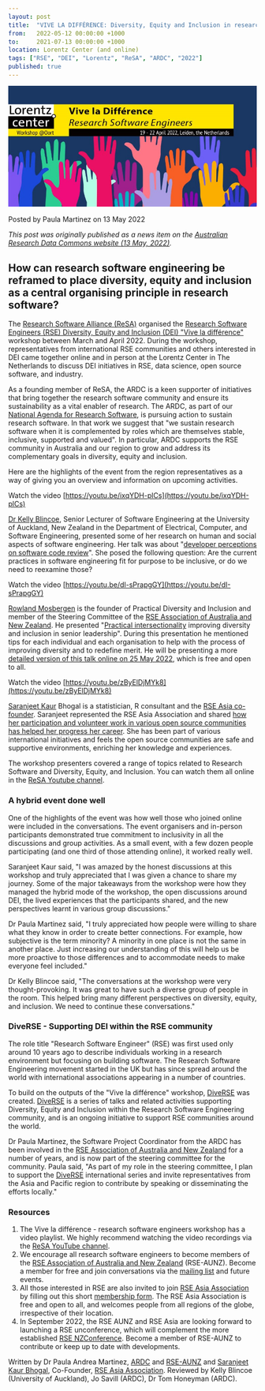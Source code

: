 ```yaml
---
layout: post
title:  "VIVE LA DIFFÉRENCE: Diversity, Equity and Inclusion in research software engineering"
from:   2022-05-12 00:00:00 +1000    
to:     2021-07-13 00:00:00 +1000    
location: Lorentz Center (and online)
tags: ["RSE", "DEI", "Lorentz", "ReSA", "ARDC", "2022"]
published: true                     
---
```


![Banner show hands and the event name and title](/assets/2022-05-13__Viveladifference.jpg)

Posted by Paula Martinez on 13 May 2022

<em>This post was originally published as a news item on the 
    <a href="https://ardc.edu.au/news/vive-la-difference-diversity-equity-and-inclusion-in-research-software-engineering/"
target="_blank" rel="noopener noreferrer">Australian Research Data Commons website (13 May, 2022)</a>.
</em>

## How can research software engineering be reframed to place diversity, equity and inclusion as a central organising principle in research software?

The [Research Software Alliance (ReSA)](https://www.researchsoft.org/) organised the [Research Software Engineers (RSE) Diversity, Equity and Inclusion (DEI) &quot;Vive la différence&quot;](https://www.lorentzcenter.nl/vive-la-difference-research-software-engineers.html) workshop between March and April 2022. During the workshop, representatives from international RSE communities and others interested in DEI came together online and in person at the Lorentz Center in The Netherlands to discuss DEI initiatives in RSE, data science, open source software, and industry.

As a founding member of ReSA, the ARDC is a keen supporter of initiatives that bring together the research software community and ensure its sustainability as a vital enabler of research. The ARDC, as part of our [National Agenda for Research Software](https://ardc.edu.au/collaborations/strategic-activities/a-research-software-agenda-for-australia/), is pursuing action to sustain research software. In that work we suggest that &quot;we sustain research software when it is complemented by roles which are themselves stable, inclusive, supported and valued&quot;. In particular, ARDC supports the RSE community in Australia and our region to grow and address its complementary goals in diversity, equity and inclusion.

Here are the highlights of the event from the region representatives as a way of giving you an overview and information on upcoming activities.

Watch the video [https://youtu.be/ixqYDH-plCs](https://youtu.be/ixqYDH-plCs)

[Dr Kelly Blincoe](https://kblincoe.github.io/), Senior Lecturer of Software Engineering at the University of Auckland, New Zealand in the Department of Electrical, Computer, and Software Engineering, presented some of her research on human and social aspects of software engineering. Her talk was about &quot;[developer perceptions on software code review](https://youtu.be/ixqYDH-plCs)&quot;. She posed the following question: Are the current practices in software engineering fit for purpose to be inclusive, or do we need to reexamine those?

Watch the video [https://youtu.be/dI-sPrapgGY](https://youtu.be/dI-sPrapgGY)

[Rowland Mosbergen](https://www.linkedin.com/in/rowlandm-gaicd/) is the founder of Practical Diversity and Inclusion and member of the Steering Committee of the [RSE Association of Australia and New Zealand](https://rse-aunz.github.io/). He presented &quot;[Practical intersectionality](https://youtu.be/dI-sPrapgGY) improving diversity and inclusion in senior leadership&quot;. During this presentation he mentioned tips for each individual and each organisation to help with the process of improving diversity and to redefine merit. He will be presenting a more [detailed version of this talk online on 25 May 2022](https://www.eventbrite.com/e/improving-diversity-inclusion-in-senior-leadership-tickets-331341731037), which is free and open to all.

Watch the video [https://youtu.be/zByElDjMYk8](https://youtu.be/zByElDjMYk8)

[Saranjeet Kaur](https://www.linkedin.com/in/saranjeet-kaur-48ab769b/) Bhogal is a statistician, R consultant and the [RSE Asia co-founder](https://rse-asia.github.io/RSE_Asia/). Saranjeet represented the RSE Asia Association and shared [how her participation and volunteer work in various open source communities has helped her progress her career](https://youtu.be/zByElDjMYk8). She has been part of various international initiatives and feels the open source communities are safe and supportive environments, enriching her knowledge and experiences.

The workshop presenters covered a range of topics related to Research Software and Diversity, Equity, and Inclusion. You can watch them all online in the [ReSA Youtube channel](https://www.youtube.com/playlist?list=PL9LY1bVcxGJd8QhKQYgWd7jtArqrxw7oO).

### A hybrid event done well

One of the highlights of the event was how well those who joined online were included in the conversations. The event organisers and in-person participants demonstrated true commitment to inclusivity in all the discussions and group activities. As a small event, with a few dozen people participating (and one third of those attending online), it worked really well.

Saranjeet Kaur said, &quot;I was amazed by the honest discussions at this workshop and truly appreciated that I was given a chance to share my journey. Some of the major takeaways from the workshop were how they managed the hybrid mode of the workshop, the open discussions around DEI, the lived experiences that the participants shared, and the new perspectives learnt in various group discussions.&quot;

Dr Paula Martinez said, &quot;I truly appreciated how people were willing to share what they know in order to create better connections. For example, how subjective is the term minority? A minority in one place is not the same in another place. Just increasing our understanding of this will help us be more proactive to those differences and to accommodate needs to make everyone feel included.&quot;

Dr Kelly Blincoe said, &quot;The conversations at the workshop were very thought-provoking. It was great to have such a diverse group of people in the room. This helped bring many different perspectives on diversity, equity, and inclusion. We need to continue these conversations.&quot;

### DiveRSE - Supporting DEI within the RSE community

The role title &quot;Research Software Engineer&quot; (RSE) was first used only around 10 years ago to describe individuals working in a research environment but focusing on building software. The Research Software Engineering movement started in the UK but has since spread around the world with international associations appearing in a number of countries.

To build on the outputs of the &quot;Vive la différence&quot; workshop, [DiveRSE](https://diverse-rse.github.io/) was created. [DiveRSE](https://diverse-rse.github.io/) is a series of talks and related activities supporting Diversity, Equity and Inclusion within the Research Software Engineering community, and is an ongoing initiative to support RSE communities around the world.

Dr Paula Martinez, the Software Project Coordinator from the ARDC has been involved in the [RSE Association of Australia and New Zealand](https://rse-aunz.github.io/) for a number of years, and is now part of the steering committee for the community. Paula said, &quot;As part of my role in the steering committee, I plan to support the [DiveRSE](https://diverse-rse.github.io/) international series and invite representatives from the Asia and Pacific region to contribute by speaking or disseminating the efforts locally.&quot;

### Resources

1. The Vive la différence - research software engineers workshop has a video playlist. We highly recommend watching the video recordings via the [ReSA YouTube channel](https://www.youtube.com/playlist?list=PL9LY1bVcxGJd8QhKQYgWd7jtArqrxw7oO).
1. We encourage all research software engineers to become members of the [RSE Association of Australia and New Zealand](https://rse-aunz.github.io/) (RSE-AUNZ). Become a member for free and join conversations via the [mailing list](https://groups.google.com/forum/#!forum/rse-nz-au/join) and future events.
1. All those interested in RSE are also invited to join [RSE Asia Association](https://rse-asia.github.io/RSE_Asia/) by filling out this short [membership form](https://docs.google.com/forms/d/e/1FAIpQLSci4FOE7wBeDJQowDSmweujLhJFfzr2rut46yKJc0agkE7Jug/viewform). The RSE Asia Association is free and open to all, and welcomes people from all regions of the globe, irrespective of their location.
1. In September 2022, the RSE AUNZ and RSE Asia are looking forward to launching a RSE unconference, which will complement the more established [RSE NZ](https://www.rseconference.nz/)[Conference](https://www.rseconference.nz/). Become a member of RSE-AUNZ to contribute or keep up to date with developments.

Written by Dr Paula Andrea Martinez, [ARDC](https://ardc.edu.au/) and [RSE-AUNZ](https://rse-aunz.github.io/) and [Saranjeet Kaur Bhogal](https://saranjeetkaur.github.io/About-Me/), Co-Founder, [RSE Asia Association](https://rse-asia.github.io/RSE_Asia/).
Reviewed by Kelly Blincoe (University of Auckland), Jo Savill (ARDC), Dr Tom Honeyman (ARDC).

